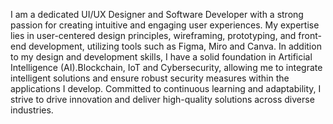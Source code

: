​I am a dedicated UI/UX Designer and Software Developer with a strong passion for creating intuitive and engaging user experiences. My expertise lies in user-centered design principles, wireframing, prototyping, and front-end development, utilizing tools such as Figma, Miro and Canva. In addition to my design and development skills, I have a solid foundation in Artificial Intelligence (AI).Blockchain, IoT and Cybersecurity, allowing me to integrate intelligent solutions and ensure robust security measures within the applications I develop. Committed to continuous learning and adaptability, I strive to drive innovation and deliver high-quality solutions across diverse industries.​
